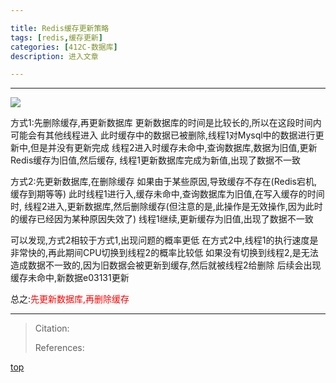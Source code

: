 ```yaml
---

title: Redis缓存更新策略
tags: [redis,缓存更新]
categories: [412C-数据库]
description: 进入文章

---
```


---

![](https://gitcode.net/qq_50848214/image/-/raw/master/412C-A2B-REDIS-00.png)


方式1:先删除缓存,再更新数据库
更新数据库的时间是比较长的,所以在这段时间内可能会有其他线程进入
此时缓存中的数据已被删除,线程1对Mysql中的数据进行更新中,但是并没有更新完成
线程2进入时缓存未命中,查询数据库,数据为旧值,更新Redis缓存为旧值,然后缓存,
线程1更新数据库完成为新值,出现了数据不一致



方式2:先更新数据库,在删除缓存
如果由于某些原因,导致缓存不存在(Redis宕机,缓存到期等等)
此时线程1进行入,缓存未命中,查询数据库为旧值,在写入缓存的时间时,
线程2进入,更新数据库,然后删除缓存(但注意的是,此操作是无效操作,因为此时的缓存已经因为某种原因失效了)
线程1继续,更新缓存为旧值,出现了数据不一致


可以发现,方式2相较于方式1,出现问题的概率更低
在方式2中,线程1的执行速度是非常快的,再此期间CPU切换到线程2的概率比较低
如果没有切换到线程2,是无法造成数据不一致的,因为旧数据会被更新到缓存,然后就被线程2给删除
后续会出现缓存未命中,新数据e03131更新


总之:<font color="red">先更新数据库,再删除缓存</font>

---


> Citation:
>
> [^1]: 
>
> References:
>
> [^1]: 



<a id="top">[top](#bottom)</a>
